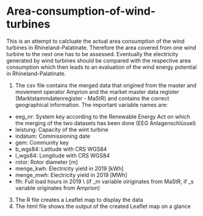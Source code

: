 # Area-consumption-of-wind-turbines
This is an attempt to calcluate the actual area consumption of the wind turbines in Rhineland-Palatinate. Therefore the area covered from one wind turbine to the next one has to be assessed.
Eventually the electricity generated by wind turbines should be compared with the respective area consumption which then leads to an evaluation of the wind energy potential in Rhineland-Palatinate.
1. The csv file contains the merged data that origined from the master and movement operator Amprion and the market master data register (Marktstammdatenregister - MaStR) and contains the correct geographical information. The important variable names are:
* eeg_nr: System key according to the Renewable Energy Act on which the merging of the two datasets has been done (EEG Anlagenschlüssel)
* leistung: Capacity of the wint turbine 
* indatum: Commissioning date 
* gem: Community key
* b\_wgs84: Latitude with CRS WGS84
* l\_wgs84: Longitude with CRS WGS84
* rotor: Rotor diameter \[m\]
* menge_kwh: Electricity yield in 2019 \[kWh]
* menge_mwh: Electricity yield in 2019 \[MWh\]
* flh: Full load hours in 2019 \\
(if \_m variable oiriginates from MaStR, if \_s variable originates from Amprion)
3. The R file creates a Leaflet map to display the data
4. The html file shows the output of the created Leaflet map on a glance
